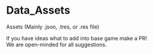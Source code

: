 # Data_Assets
Assets (Mainly .json, .tres, or .res file)

If you have ideas what to add into base game make a PR!\
We are open-minded for all suggestions.
